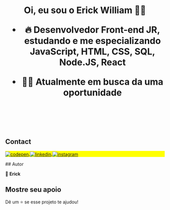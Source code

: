 <h1 align="center">Oi, eu sou o Erick William 👍🏽

- 🔥 Desenvolvedor Front-end JR, estudando e me especializando **JavaScript, HTML, CSS, SQL, Node.JS, React**

- 👨‍💻 Atualmente em busca da uma oportunidade

<br><br>

## Contact

<p align="left" style="background:yellow">
<a href="https://codepen.io/Erick-Willian" target="_blank">
  <img align="center" src="https://img.shields.io/badge/-ErickWilliam-05122A?style=flat&logo=codepen" alt="codepen"/>
</a>
<a href="https://www.linkedin.com/in/erick-william-16ab4a238/" target="_blank">
  <img align="center" src="https://img.shields.io/badge/-ErickWilliam-05122A?style=flat&logo=linkedin" alt="linkedin"/>
</a>
<a href="https://www.instagram.com/erickwillian49/" target="_blank">
 <img align="center" src="https://img.shields.io/badge/-ErickWilliam-05122A?style=flat&logo=instagram" alt="instagram"/>
</a>
</p>
##  Autor

👤 **Erick**

##  Mostre seu apoio

Dê um ⭐️ se esse projeto te ajudou!

